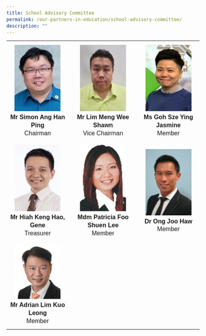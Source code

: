 ```yaml
---
title: School Advisory Committee
permalink: /our-partners-in-education/school-advisory-committee/
description: ""
---
```

<table>
   <tbody><tr>
      <th style="padding:10px 5px;vertical-align:middle;line-height:1.3;font-size:16px;font-family:Arial;text-align:center;font-weight:normal"><img src="/images/Our%20Partners%20in%20Education/Simon%20Ang%20Han%20Ping.png" style="width:120px"><br><b>Mr Simon Ang Han Ping</b><br>Chairman</th>
      <th style="padding:10px 5px;vertical-align:middle;line-height:1.3; font-size:16px;font-family:Arial; text-align:center;font-weight:normal"><img src="/images/Our%20Partners%20in%20Education/Lim%20Meng%20Wee%20Shaun.png" style="width:120px"><br><b>Mr Lim Meng Wee Shawn</b><br>Vice Chairman</th>
      <th style="padding:10px 5px;vertical-align:middle;line-height:1.3;font-size:16px;font-family:Arial;text-align:center;font-weight:normal"><img src="/images/Our%20Partners%20in%20Education/Goh%20Sze%20Ying%20Jasmine.png" style="width:120px"><br><b>Ms Goh Sze Ying Jasmine</b><br>Member</th>
   </tr>
   <tr>
      <td style="padding:10px 5px;vertical-align:middle;line-height:1.3;font-size:16px;font-family:Arial; text-align:center;"><img src="/images/Our%20Partners%20in%20Education/Hiang%20Keng%20Hao%20Gene.png" style="width:120px"><br><b>Mr Hiah Keng Hao, Gene</b><br>Treasurer</td>
      <td style="padding:10px 5px;vertical-align:middle;line-height:1.3;font-size:16px;font-family:Arial;text-align:center;"><img src="/images/Our%20Partners%20in%20Education/Patricia%20Foo%20Shuen%20Lee.png" style="width:120px"><br><b>Mdm Patricia Foo Shuen Lee</b><br>Member</td>
      <td style="padding:10px 5px; vertical-align:middle; line-height:1.3; font-size:16px; font-family:Arial; text-align:center;"><img src="/images/Our%20Partners%20in%20Education/Ong_Joo_Haw.jpg" style="width:120px"><br><b>Dr Ong Joo Haw</b><br>Member</td>
   </tr>
		  <tr>
      <td style="padding:10px 5px;vertical-align:middle;line-height:1.3;font-size:16px;font-family:Arial; text-align:center;"><img src="/images/Our%20Partners%20in%20Education/mradrianlimkuoleong.jpg" style="width:120px"><br><b>Mr Adrian Lim Kuo Leong</b><br>Member</td>
      <td></td>
      <td></td>
   </tr>
</tbody></table>